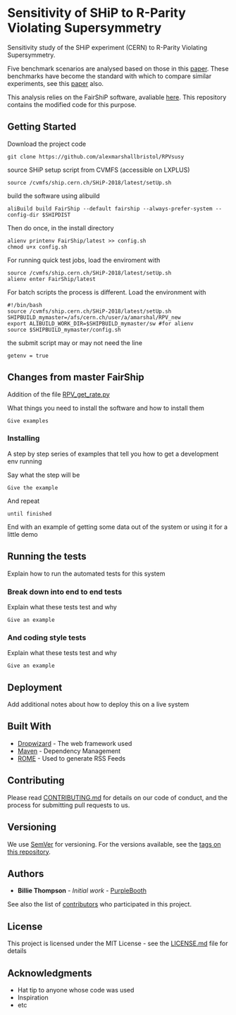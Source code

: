 # Sensitivity of SHiP to R-Parity Violating Supersymmetry

Sensitivity study of the SHiP experiment (CERN) to R-Parity Violating Supersymmetry. 

Five benchmark scenarios are analysed based on those in this [paper](https://arxiv.org/abs/1511.07436). These benchmarks have become the standard with which to compare similar experiments, see this [paper](https://arxiv.org/abs/1810.03617) also.

This analysis relies on the FairShiP software, avaliable [here](https://github.com/ShipSoft/FairShip). This repository contains the modified code for this purpose. 

## Getting Started

Download the project code
```
git clone https://github.com/alexmarshallbristol/RPVsusy
```
source SHiP setup script from CVMFS (accessible on LXPLUS)
```
source /cvmfs/ship.cern.ch/SHiP-2018/latest/setUp.sh
```
build the software using alibuild
```
aliBuild build FairShip --default fairship --always-prefer-system --config-dir $SHIPDIST
```

Then do once, in the install directory
```
alienv printenv FairShip/latest >> config.sh
chmod u+x config.sh
```

For running quick test jobs, load the enviroment with
```
source /cvmfs/ship.cern.ch/SHiP-2018/latest/setUp.sh
alienv enter FairShip/latest
```

For batch scripts the process is different. Load the environment with
```
#!/bin/bash
source /cvmfs/ship.cern.ch/SHiP-2018/latest/setUp.sh
SHIPBUILD_mymaster=/afs/cern.ch/user/a/amarshal/RPV_new
export ALIBUILD_WORK_DIR=$SHIPBUILD_mymaster/sw #for alienv
source $SHIPBUILD_mymaster/config.sh
```
the submit script may or may not need the line
```
getenv = true
```


## Changes from master FairShip

Addition of the file [RPV_get_rate.py](https://github.com/your/project/tags)


















What things you need to install the software and how to install them

```
Give examples
```

### Installing

A step by step series of examples that tell you how to get a development env running

Say what the step will be

```
Give the example
```

And repeat

```
until finished
```

End with an example of getting some data out of the system or using it for a little demo

## Running the tests

Explain how to run the automated tests for this system

### Break down into end to end tests

Explain what these tests test and why

```
Give an example
```

### And coding style tests

Explain what these tests test and why

```
Give an example
```

## Deployment

Add additional notes about how to deploy this on a live system

## Built With

* [Dropwizard](http://www.dropwizard.io/1.0.2/docs/) - The web framework used
* [Maven](https://maven.apache.org/) - Dependency Management
* [ROME](https://rometools.github.io/rome/) - Used to generate RSS Feeds

## Contributing

Please read [CONTRIBUTING.md](https://gist.github.com/PurpleBooth/b24679402957c63ec426) for details on our code of conduct, and the process for submitting pull requests to us.

## Versioning

We use [SemVer](http://semver.org/) for versioning. For the versions available, see the [tags on this repository](https://github.com/your/project/tags). 

## Authors

* **Billie Thompson** - *Initial work* - [PurpleBooth](https://github.com/PurpleBooth)

See also the list of [contributors](https://github.com/your/project/contributors) who participated in this project.

## License

This project is licensed under the MIT License - see the [LICENSE.md](LICENSE.md) file for details

## Acknowledgments

* Hat tip to anyone whose code was used
* Inspiration
* etc
